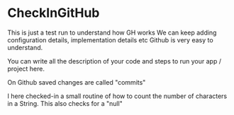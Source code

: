 # CheckInGitHub
This is just a test run to understand how GH works 
We can keep adding configuration details, implementation details etc Github is very easy to understand. 

You can write all the description of your code and steps to run your app / project here. 

On Github saved changes are called "commits"

I here checked-in a small routine of how to count the number of characters in a String. This also checks for a "null"
